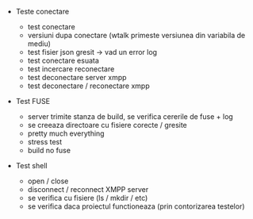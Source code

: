 * Teste conectare
  * test conectare
  * versiuni dupa conectare (wtalk primeste versiunea din variabila de mediu)
  * test fisier json gresit -> vad un error log
  * test conectare esuata
  * test incercare reconectare
  * test deconectare server xmpp
  * test deconectare / reconectare xmpp

* Test FUSE
  * server trimite stanza de build, se verifica cererile de fuse + log
  * se creeaza directoare cu fisiere corecte / gresite
  * pretty much everything
  * stress test
  * build no fuse

* Test shell
  * open / close
  * disconnect / reconnect XMPP server
  * se verifica cu fisiere (ls / mkdir / etc)
  * se verifica daca proiectul functioneaza (prin contorizarea testelor)